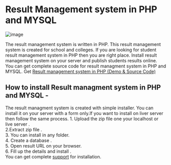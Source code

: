 # Result Management system in PHP and MYSQL
![image](https://user-images.githubusercontent.com/41726733/191245052-5fcce83d-6c29-41e3-b1fb-10018e0b87e6.png)

The result management system is written in PHP. This result management system is created for school and colleges. If you are looking for student result management system in PHP then you are right place. Install result management system on your server and publish students results online.
You can get complete source code for result managment system in PHP and MYSQL. 
Get <a href="https://technosmarter.com/item/student-result-management-system-for-school-and-college-in-php-website">Result management system in PHP (Demo & Source Code)</a>

<h2>How to install Result managment system in PHP and MYSQL -</h2> 
The result managment system is created with simple installer. You can install it on your server with a form only.If you want to install on liver server then follow the same process. 
1. Upload the zip file one your localhost or live server . <br>
2.Extract zip file . <br>
3. You can install in any folder. <br>
4. Create a database . <br>
5. Open result URL on your browser. <br>
6. Fill up the details and install . <br>
You can get complete <a href="https://technosmarter.com/contact">support</a> for installation. 


